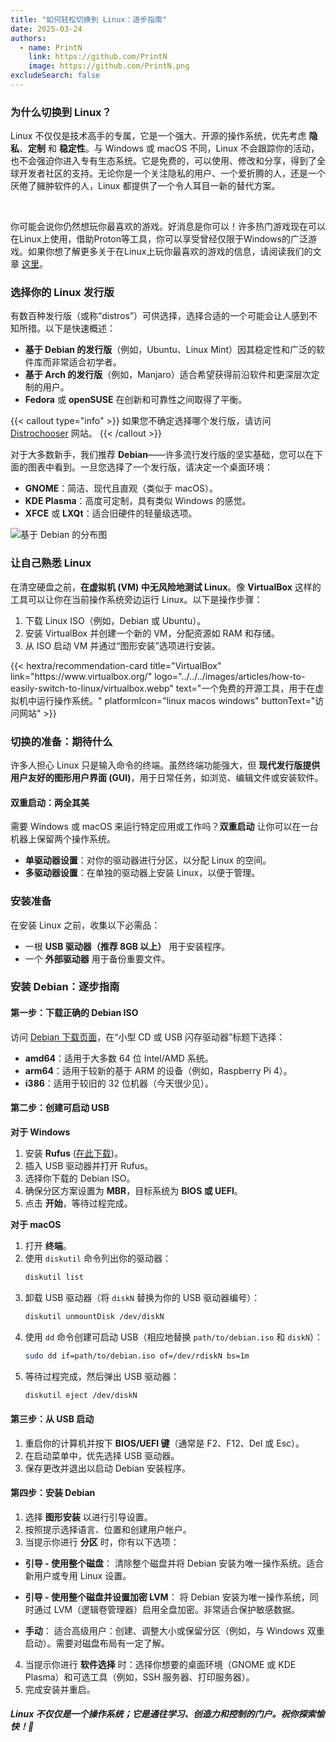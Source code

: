 ```yaml
---
title: "如何轻松切换到 Linux：逐步指南"
date: 2025-03-24
authors:
  - name: PrintN
    link: https://github.com/PrintN
    image: https://github.com/PrintN.png
excludeSearch: false
---
```

### 为什么切换到 Linux？
Linux 不仅仅是技术高手的专属，它是一个强大、开源的操作系统，优先考虑 **隐私**、**定制** 和 **稳定性**。与 Windows 或 macOS 不同，Linux 不会跟踪你的活动，也不会强迫你进入专有生态系统。它是免费的，可以使用、修改和分享，得到了全球开发者社区的支持。无论你是一个关注隐私的用户、一个爱折腾的人，还是一个厌倦了臃肿软件的人，Linux 都提供了一个令人耳目一新的替代方案。

<br>

你可能会说你仍然想玩你最喜欢的游戏。好消息是你可以！许多热门游戏现在可以在Linux上使用，借助Proton等工具，你可以享受曾经仅限于Windows的广泛游戏。如果你想了解更多关于在Linux上玩你最喜欢的游戏的信息，请阅读我们的文章 [这里](../game-on-a-beginners-guide-to-linux-gaming)。

### 选择你的 Linux 发行版
有数百种发行版（或称“distros”）可供选择，选择合适的一个可能会让人感到不知所措。以下是快速概述：
- **基于 Debian 的发行版**（例如，Ubuntu、Linux Mint）因其稳定性和广泛的软件库而非常适合初学者。
- **基于 Arch 的发行版**（例如，Manjaro）适合希望获得前沿软件和更深层次定制的用户。
- **Fedora** 或 **openSUSE** 在创新和可靠性之间取得了平衡。

{{< callout type="info" >}}
  如果您不确定选择哪个发行版，请访问 [Distrochooser](https://distrochooser.de/) 网站。
{{< /callout >}}

对于大多数新手，我们推荐 **Debian**——许多流行发行版的坚实基础，您可以在下面的图表中看到。一旦您选择了一个发行版，请决定一个桌面环境：
- **GNOME**：简洁、现代且直观（类似于 macOS）。
- **KDE Plasma**：高度可定制，具有类似 Windows 的感觉。
- **XFCE** 或 **LXQt**：适合旧硬件的轻量级选项。

![基于 Debian 的分布图](../../../images/articles/how-to-easily-switch-to-linux/distro-chart.webp)

### 让自己熟悉 Linux
在清空硬盘之前，**在虚拟机 (VM) 中无风险地测试 Linux**。像 **VirtualBox** 这样的工具可以让你在当前操作系统旁边运行 Linux。以下是操作步骤：
1. 下载 Linux ISO（例如，Debian 或 Ubuntu）。
2. 安装 VirtualBox 并创建一个新的 VM，分配资源如 RAM 和存储。
3. 从 ISO 启动 VM 并通过“图形安装”选项进行安装。

<div class="recommendations">
  <div class="grid">
    {{< hextra/recommendation-card title="VirtualBox" link="https://www.virtualbox.org/" logo="../../../images/articles/how-to-easily-switch-to-linux/virtualbox.webp" text="一个免费的开源工具，用于在虚拟机中运行操作系统。" platformIcon="linux macos windows" buttonText="访问网站" >}}
  </div>
</div>

### 切换的准备：期待什么
许多人担心 Linux 只是输入命令的终端。虽然终端功能强大，但 **现代发行版提供用户友好的图形用户界面 (GUI)**，用于日常任务，如浏览、编辑文件或安装软件。

#### 双重启动：两全其美
需要 Windows 或 macOS 来运行特定应用或工作吗？**双重启动** 让你可以在一台机器上保留两个操作系统。
- **单驱动器设置**：对你的驱动器进行分区，以分配 Linux 的空间。
- **多驱动器设置**：在单独的驱动器上安装 Linux，以便于管理。

### 安装准备
在安装 Linux 之前，收集以下必需品：
- 一根 **USB 驱动器（推荐 8GB 以上）** 用于安装程序。
- 一个 **外部驱动器** 用于备份重要文件。

### 安装 Debian：逐步指南
#### 第一步：下载正确的 Debian ISO
访问 [Debian 下载页面](https://www.debian.org/distrib/netinst)，在“小型 CD 或 USB 闪存驱动器”标题下选择：
- **amd64**：适用于大多数 64 位 Intel/AMD 系统。
- **arm64**：适用于较新的基于 ARM 的设备（例如，Raspberry Pi 4）。
- **i386**：适用于较旧的 32 位机器（今天很少见）。

#### 第二步：创建可启动 USB
**对于 Windows**
1. 安装 **Rufus** ([在此下载](https://rufus.ie))。
2. 插入 USB 驱动器并打开 Rufus。
3. 选择你下载的 Debian ISO。
4. 确保分区方案设置为 **MBR**，目标系统为 **BIOS 或 UEFI**。
5. 点击 **开始**，等待过程完成。

**对于 macOS**
1. 打开 **终端**。
2. 使用 `diskutil` 命令列出你的驱动器：
   ```bash
   diskutil list
   ```
3. 卸载 USB 驱动器（将 `diskN` 替换为你的 USB 驱动器编号）：
   ```bash
   diskutil unmountDisk /dev/diskN
   ```
4. 使用 `dd` 命令创建可启动 USB（相应地替换 `path/to/debian.iso` 和 `diskN`）：
   ```bash
   sudo dd if=path/to/debian.iso of=/dev/rdiskN bs=1m
   ```
5. 等待过程完成，然后弹出 USB 驱动器：
   ```bash
   diskutil eject /dev/diskN
   ```

#### 第三步：从 USB 启动
1. 重启你的计算机并按下 **BIOS/UEFI 键**（通常是 F2、F12、Del 或 Esc）。
2. 在启动菜单中，优先选择 USB 驱动器。
3. 保存更改并退出以启动 Debian 安装程序。

#### 第四步：安装 Debian
1. 选择 **图形安装** 以进行引导设置。
2. 按照提示选择语言、位置和创建用户帐户。
3. 当提示你进行 **分区** 时，你有以下选项：
- **引导 - 使用整个磁盘**：
  清除整个磁盘并将 Debian 安装为唯一操作系统。适合新用户或专用 Linux 设置。

- **引导 - 使用整个磁盘并设置加密 LVM**：
  将 Debian 安装为唯一操作系统，同时通过 LVM（逻辑卷管理器）启用全盘加密。非常适合保护敏感数据。

- **手动**：
  适合高级用户：创建、调整大小或保留分区（例如，与 Windows 双重启动）。需要对磁盘布局有一定了解。
4. 当提示你进行 **软件选择** 时：选择你想要的桌面环境（GNOME 或 KDE Plasma）和可选工具（例如，SSH 服务器、打印服务器）。
5. 完成安装并重启。

##### Linux 不仅仅是一个操作系统；它是通往学习、创造力和控制的门户。祝你探索愉快！🐧